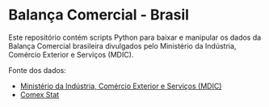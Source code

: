 # Balança Comercial - Brasil

Este repositório contém scripts Python para baixar e manipular os dados da Balança Comercial brasileira divulgados pelo Ministério da Indústria, Comércio Exterior e Serviços (MDIC).

Fonte dos dados:

- [Ministério da Indústria, Comércio Exterior e Serviços (MDIC)](http://www.mdic.gov.br/index.php/comercio-exterior/estatisticas-de-comercio-exterior/base-de-dados-do-comercio-exterior-brasileiro-arquivos-para-download)
- [Comex Stat](http://comexstat.mdic.gov.br/pt/home)


